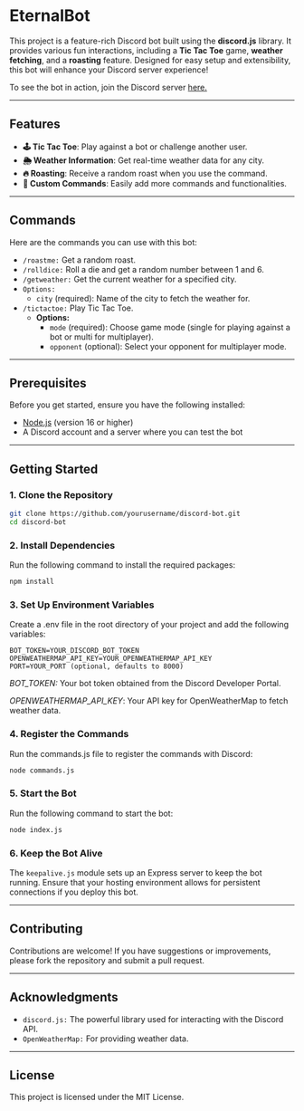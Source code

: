 # EternalBot

This project is a feature-rich Discord bot built using the **discord.js** library. It provides various fun interactions, including a **Tic Tac Toe** game, **weather fetching**, and a **roasting** feature. Designed for easy setup and extensibility, this bot will enhance your Discord server experience!

To see the bot in action, join the Discord server [here.](https://discord.gg/BGt6fTSv)

---

## Features

- **🕹️ Tic Tac Toe**: Play against a bot or challenge another user.
- **🌦️ Weather Information**: Get real-time weather data for any city.
- **🔥 Roasting**: Receive a random roast when you use the command.
- **🔧 Custom Commands**: Easily add more commands and functionalities.

---
## Commands
Here are the commands you can use with this bot:

- `/roastme:` Get a random roast.
- `/rolldice:` Roll a die and get a random number between 1 and 6.
- `/getweather:` Get the current weather for a specified city.
- `Options:`
    - `city` (required): Name of the city to fetch the weather for.
- `/tictactoe:` Play Tic Tac Toe.
    - **Options:**
        - `mode` (required): Choose game mode (single for playing against a bot or multi for multiplayer).
        - `opponent` (optional): Select your opponent for multiplayer mode.
---

## Prerequisites

Before you get started, ensure you have the following installed:

- [Node.js](https://nodejs.org/) (version 16 or higher)
- A Discord account and a server where you can test the bot
---
## Getting Started

### 1. Clone the Repository

```bash
git clone https://github.com/yourusername/discord-bot.git
cd discord-bot
```

### 2. Install Dependencies
Run the following command to install the required packages:

```bash
npm install
```

### 3. Set Up Environment Variables
Create a .env file in the root directory of your project and add the following variables:

```plaintext
BOT_TOKEN=YOUR_DISCORD_BOT_TOKEN
OPENWEATHERMAP_API_KEY=YOUR_OPENWEATHERMAP_API_KEY
PORT=YOUR_PORT (optional, defaults to 8000)
```
_BOT_TOKEN:_ Your bot token obtained from the Discord Developer Portal.

_OPENWEATHERMAP_API_KEY_: Your API key for OpenWeatherMap to fetch weather data.

### 4. Register the Commands
Run the commands.js file to register the commands with Discord:

```bash
node commands.js
```

### 5. Start the Bot
Run the following command to start the bot:

```bash
node index.js
```

### 6. Keep the Bot Alive
The `keepalive.js` module sets up an Express server to keep the bot running. Ensure that your hosting environment allows for persistent connections if you deploy this bot.

---

## Contributing

Contributions are welcome! If you have suggestions or improvements, please fork the repository and submit a pull request.

---

## Acknowledgments

- `discord.js:` The powerful library used for interacting with the Discord API.
- `OpenWeatherMap:` For providing weather data.

---

## License

This project is licensed under the MIT License.
